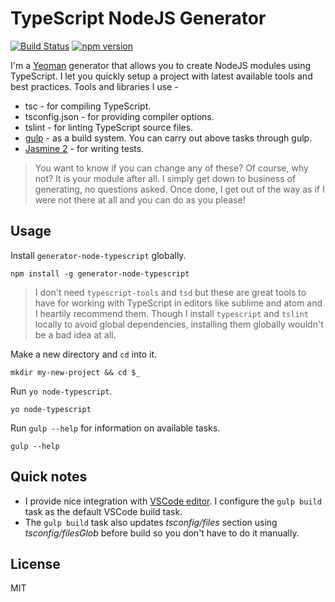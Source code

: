 # TypeScript NodeJS Generator
[![Build Status](https://secure.travis-ci.org/ospatil/generator-node-typescript.png?branch=master)](https://travis-ci.org/ospatil/generator-node-typescript)
[![npm version](https://badge.fury.io/js/generator-node-typescript.svg)](http://badge.fury.io/js/generator-node-typescript)

I'm a [Yeoman](http://yeoman.io) generator that allows you to create NodeJS modules using TypeScript. I let you quickly setup a project with latest available tools and best practices.
Tools and libraries I use -
  - tsc - for compiling TypeScript.
  - tsconfig.json - for providing compiler options.
  - tslint - for linting TypeScript source files.
  - [gulp](http://gulpjs.com/) - as a build system. You can carry out above tasks through gulp.
  - [Jasmine 2](http://jasmine.github.io/2.3/introduction.html) - for writing tests.

>You want to know if you can change any of these? Of course, why not? It is your module after all. I simply get down to business of generating, no questions asked. Once done, I get out of the way as if I were not there at all and you can do as you please!

## Usage

Install `generator-node-typescript` globally.

```
npm install -g generator-node-typescript
```

>I don't need `typescript-tools` and `tsd` but these are great tools to have for working with TypeScript in editors like sublime and atom and I heartily recommend them.
>Though I install `typescript` and `tslint` locally to avoid global dependencies, installing them globally wouldn't be a bad idea at all.

Make a new directory and `cd` into it.

```
mkdir my-new-project && cd $_
```
Run `yo node-typescript`.
```
yo node-typescript
```
Run `gulp --help` for information on available tasks.
```
gulp --help
```

## Quick notes
- I provide nice integration with [VSCode editor](https://code.visualstudio.com/). I configure the `gulp build` task as the default VSCode build task.
- The `gulp build` task also updates _tsconfig/files_ section using _tsconfig/filesGlob_ before build so you don't have to do it manually.

## License

MIT
